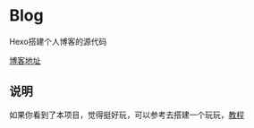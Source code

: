 # Blog

Hexo搭建个人博客的源代码

[博客地址](http://wangxuanbo.oschina.io/blog/)

## 说明

如果你看到了本项目，觉得挺好玩，可以参考去搭建一个玩玩，[教程](http://wangxuanbo.oschina.io/blog/2017/01/16/startHexo)